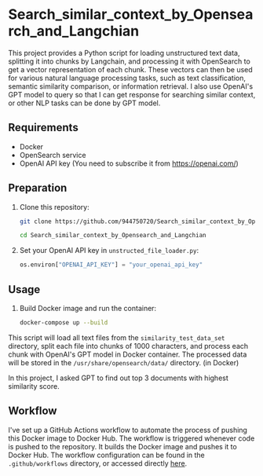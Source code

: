 # Search_similar_context_by_Opensearch_and_Langchian

This project provides a Python script for loading unstructured text data, splitting it into chunks by Langchain, and processing it with OpenSearch to get a vector representation of each chunk. These vectors can then be used for various natural language processing tasks, such as text classification, semantic similarity comparison, or information retrieval. I also use OpenAI's GPT model to query so that I can get response for searching similar context, or other NLP tasks can be done by GPT model.

## Requirements

- Docker
- OpenSearch service
- OpenAI API key (You need to subscribe it from https://openai.com/)

## Preparation

1. Clone this repository:

    ```bash
    git clone https://github.com/944750720/Search_similar_context_by_Opensearch_and_Langchian.git

    cd Search_similar_context_by_Opensearch_and_Langchian
    ```

2. Set your OpenAI API key in `unstructed_file_loader.py`:

    ```python
   os.environ["OPENAI_API_KEY"] = "your_openai_api_key"
    ```

## Usage

1. Build Docker image and run the container:

    ```bash
    docker-compose up --build
    ```

This script will load all text files from the `similarity_test_data_set` directory, split each file into chunks of 1000 characters, and process each chunk with OpenAI's GPT model in Docker container. The processed data will be stored in the `/usr/share/opensearch/data/` directory. (in Docker)

In this project, I asked GPT to find out top 3 documents with highest similarity score.

## Workflow
I've set up a GitHub Actions workflow to automate the process of pushing this Docker image to Docker Hub. The workflow is triggered whenever code is pushed to the repository. It builds the Docker image and pushes it to Docker Hub. The workflow configuration can be found in the `.github/workflows` directory, or accessed directly [here](https://github.com/944750720/Search_similar_context_by_Opensearch_and_Langchian/actions).